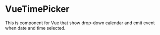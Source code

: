 # VueTimePicker
This is component for Vue that show drop-down calendar and emit event when date and time selected.
